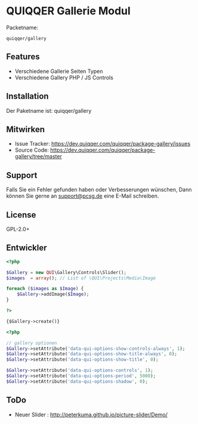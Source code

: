 
QUIQQER Gallerie Modul
========



Packetname:

    quiqqer/gallery


Features
--------

- Verschiedene Gallerie Seiten Typen
- Verschiedene Gallery PHP / JS Controls

Installation
------------

Der Paketname ist: quiqqer/gallery


Mitwirken
----------

- Issue Tracker: https://dev.quiqqer.com/quiqqer/package-gallery/issues
- Source Code: https://dev.quiqqer.com/quiqqer/package-gallery/tree/master


Support
-------

Falls Sie ein Fehler gefunden haben oder Verbesserungen wünschen,
Dann können Sie gerne an support@pcsg.de eine E-Mail schreiben.


License
-------

GPL-2.0+


Entwickler
--------

```php
<?php

$Gallery = new QUI\Gallery\Controls\Slider();
$images  = array(); // List of \QUI\Projects\Media\Image

foreach ($images as $Image) {
    $Gallery->addImage($Image);
}

?>
```


```html
{$Gallery->create()}
```


```php
<?php

// gallery optionen
$Gallery->setAttribute('data-qui-options-show-controls-always', 1);
$Gallery->setAttribute('data-qui-options-show-title-always', 0);
$Gallery->setAttribute('data-qui-options-show-title', 0);

$Gallery->setAttribute('data-qui-options-controls', 1);
$Gallery->setAttribute('data-qui-options-period', 5000);
$Gallery->setAttribute('data-qui-options-shadow', 0);

```



ToDo
--------

- Neuer Slider : http://peterkuma.github.io/picture-slider/Demo/

